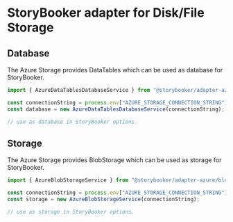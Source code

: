 # StoryBooker adapter for Disk/File Storage

## Database

The Azure Storage provides DataTables which can be used as database for StoryBooker.

```ts
import { AzureDataTablesDatabaseService } from "@storybooker/adapter-azure/data-tables";

const connectionString = process.env["AZURE_STORAGE_CONNECTION_STRING"];
const database = new AzureDataTablesDatabaseService(connectionString);

// use as database in StoryBooker options.
```

## Storage

The Azure Storage provides BlobStorage which can be used as storage for StoryBooker.

```ts
import { AzureBlobStorageService } from "@storybooker/adapter-azure/blob-storage";

const connectionString = process.env["AZURE_STORAGE_CONNECTION_STRING"];
const storage = new AzureBlobStorageService(connectionString);

// use as storage in StoryBooker options.
```
